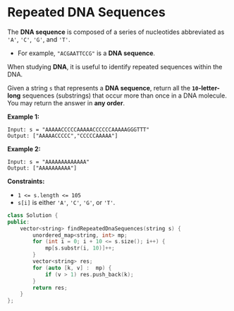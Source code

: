 # Repeated DNA Sequences

The **DNA sequence** is composed of a series of nucleotides abbreviated as `'A'`, `'C'`, `'G'`, and `'T'`.

- For example, `"ACGAATTCCG"` is a **DNA sequence**.

When studying **DNA**, it is useful to identify repeated sequences within the DNA.

Given a string `s` that represents a **DNA sequence**, return all the **`10`-letter-long** sequences (substrings) that occur more than once in a DNA molecule. You may return the answer in **any order**.

 

**Example 1:**

```
Input: s = "AAAAACCCCCAAAAACCCCCCAAAAAGGGTTT"
Output: ["AAAAACCCCC","CCCCCAAAAA"]
```

**Example 2:**

```
Input: s = "AAAAAAAAAAAAA"
Output: ["AAAAAAAAAA"]
```

 

**Constraints:**

- `1 <= s.length <= 105`
- `s[i]` is either `'A'`, `'C'`, `'G'`, or `'T'`.

```c++
class Solution {
public:
    vector<string> findRepeatedDnaSequences(string s) {
        unordered_map<string, int> mp;
        for (int i = 0; i + 10 <= s.size(); i++) {
            mp[s.substr(i, 10)]++;
        }
        vector<string> res;
        for (auto [k, v] :  mp) {
            if (v > 1) res.push_back(k);
        }
        return res;
    }
};
```

